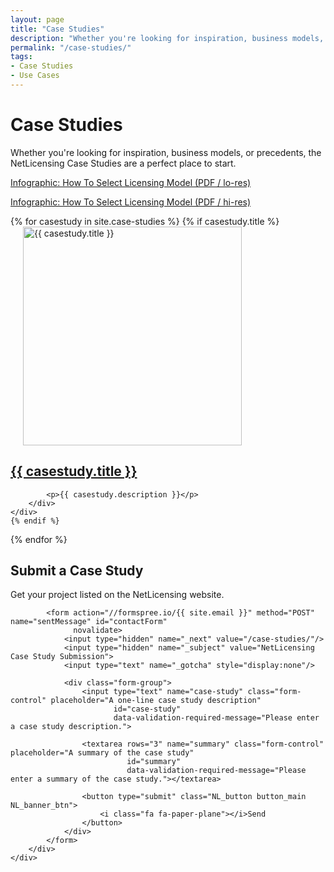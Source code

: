 ```yaml
---
layout: page
title: "Case Studies"
description: "Whether you're looking for inspiration, business models, or precedents, the NetLicensing Case Studies are a perfect place to start."
permalink: "/case-studies/"
tags:
- Case Studies
- Use Cases
---
```

<div class="row NL_banner">
    <div class="col-md-6 col-md-offset-3 NL_about_page">
        <h1>Case Studies</h1>
        <span>Whether you're looking for inspiration, business models, or precedents, the NetLicensing Case Studies are a perfect place to start.</span>
    </div>
</div>

[Infographic: How To Select Licensing Model (PDF / lo-res)](/resources/how-to-select-licensing-model-infographic-netlicensing_lo.pdf "Infographic: How To Select Licensing Model (low)")

[Infographic: How To Select Licensing Model (PDF / hi-res)](/resources/how-to-select-licensing-model-infographic-netlicensing_hi.pdf "Infographic: How To Select Licensing Model (high)")

<div class="NL_block">
{% for casestudy in site.case-studies %}
    {% if casestudy.title %}
    <div class="panel-body row">
        <div class="col-md-4">
            <a href="{{ casestudy.url }}" title="Case Study: {{ casestudy.title }}">
                <img alt="{{ casestudy.title }}" title="Case Study: {{ casestudy.title }}"
                 src="/img/case-studies/{{ casestudy.img }}" style="width: 350px;padding-left:20px;"/>
            </a>
        </div>
        <div class="col-md-8">
            <a href="{{ casestudy.url }}" title="Case Study: {{ casestudy.title }}">
                <h2>{{ casestudy.title }}</h2>
            </a>

            <p>{{ casestudy.description }}</p>
        </div>
    </div>
    {% endif %}
{% endfor %}
</div>

<div class="row">
    <div class="col-md-12 NL_form1 NL_block">
        <div class="col-md-6 col-md-offset-3">
            <h2>Submit a Case Study</h2>
            <span>Get your project listed on the NetLicensing website.</span>

            <form action="//formspree.io/{{ site.email }}" method="POST" name="sentMessage" id="contactForm"
                  novalidate>
                <input type="hidden" name="_next" value="/case-studies/"/>
                <input type="hidden" name="_subject" value="NetLicensing Case Study Submission">
                <input type="text" name="_gotcha" style="display:none"/>

                <div class="form-group">
                    <input type="text" name="case-study" class="form-control" placeholder="A one-line case study description"
                           id="case-study"
                           data-validation-required-message="Please enter a case study description.">

                    <textarea rows="3" name="summary" class="form-control" placeholder="A summary of the case study"
                              id="summary"
                              data-validation-required-message="Please enter a summary of the case study."></textarea>

                    <button type="submit" class="NL_button button_main NL_banner_btn">
                        <i class="fa fa-paper-plane"></i>Send
                    </button>
                </div>
            </form>
        </div>
    </div>
</div>
